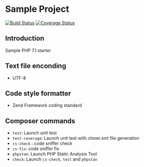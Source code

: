 # Sample Project

[![Build Status](https://travis-ci.org/elie29/sample.svg?branch=master)](https://travis-ci.org/elie29/sample)
[![Coverage Status](https://coveralls.io/repos/github/elie29/sample/badge.svg)](https://coveralls.io/github/elie29/sample)

## Introduction
Sample PHP 7.1 starter

## Text file enconding
- UTF-8

## Code style formatter
- Zend Framework coding standard

## Composer commands
   - `test`: Launch unit test
   - `test-coverage`: Launch unit test with clover.xml file generation
   - `cs-check` : code sniffer check
   - `cs-fix`: code sniffer fix
   - `phpstan`: Launch PHP Static Analysis Tool
   - `check`: Launch `cs-check`, `test` and `phpstan`

